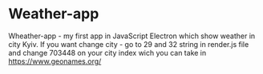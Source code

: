 # Weather-app
Wheather-app - my first app in JavaScript Electron which show weather in city Kyiv.
If you want change city - go to 29 and 32 string in render.js file and change 703448 on your city index wich you can take in https://www.geonames.org/
